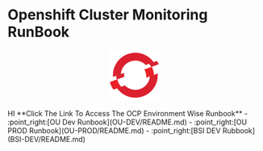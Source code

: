 # Openshift Cluster Monitoring RunBook
<p align="center">
  <img 
    width="100"
    height="100"
    src="images/ocp-logo.png"
  >
</p>
HI
**Click The Link To Access The OCP Environment Wise Runbook**
     - :point_right:[OU Dev Runbook](OU-DEV/README.md)
     - :point_right:[OU PROD Runbook](OU-PROD/README.md)
     - :point_right:[BSI DEV Rubbook](BSI-DEV/README.md)

